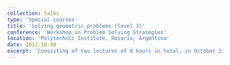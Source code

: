 ```yaml
---
collection: talks
type: 'Special courses'
title: 'Solving geometric problems (level 3)'
conference: 'Workshop on Problem Solving Strategies'
location: 'Polytechnic Institute, Rosario, Argentina'
date: 2012-10-30
excerpt: 'Consisting of two lectures of 8 hours in total, in October 23 and 30, 2012. Aimed for students compiting in the national round of the Argentine Mathematical Olympiad, and also for teachers and university students that wished to learn about problem solving.'
---
```

